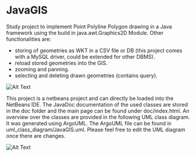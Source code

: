 # JavaGIS
Study project to implement Point Polyline Polygon drawing in a Java framework using the build in java.awt.Graphics2D Module. Other functionalities are:
  * storing of geometries as WKT in a CSV file or DB (this project comes with a MySQL driver, could be extended for other DBMS).
  * reload stored geometries into the GIS.
  * zooming and panning.
  * selecting and deleting drawn geometries (contains query).

![Alt Text](https://github.com/lukasalexanderweber/JavaGIS/blob/master/Demo.gif)

This project is a netbeans project and can directly be loaded into the NetBeans IDE. The JavaDoc documentation of the used classes are stored in the doc folder and the main page can be found under doc/index.html. An overview over the classes are provided in the following UML class diagram. It was generated using ArgoUML. The ArgoUML file can be found in uml_class_diagram/JavaGIS.uml. Please feel free to edit the UML diagram once there are changes.

![Alt Text](https://github.com/lukasalexanderweber/JavaGIS/blob/master/uml_class_diagram/class_diagram.svg)

 
